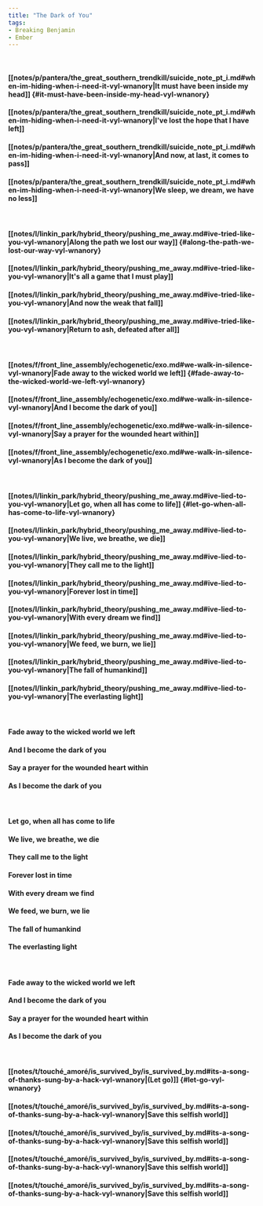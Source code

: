 ```yaml
---
title: "The Dark of You"
tags:
- Breaking Benjamin
- Ember
---
```

&nbsp;
#### [[notes/p/pantera/the_great_southern_trendkill/suicide_note_pt_i.md#when-im-hiding-when-i-need-it-vyl-wnanory|It must have been inside my head]] {#it-must-have-been-inside-my-head-vyl-wnanory}
#### [[notes/p/pantera/the_great_southern_trendkill/suicide_note_pt_i.md#when-im-hiding-when-i-need-it-vyl-wnanory|I've lost the hope that I have left]]
#### [[notes/p/pantera/the_great_southern_trendkill/suicide_note_pt_i.md#when-im-hiding-when-i-need-it-vyl-wnanory|And now, at last, it comes to pass]]
#### [[notes/p/pantera/the_great_southern_trendkill/suicide_note_pt_i.md#when-im-hiding-when-i-need-it-vyl-wnanory|We sleep, we dream, we have no less]]
&nbsp;
#### [[notes/l/linkin_park/hybrid_theory/pushing_me_away.md#ive-tried-like-you-vyl-wnanory|Along the path we lost our way]] {#along-the-path-we-lost-our-way-vyl-wnanory}
#### [[notes/l/linkin_park/hybrid_theory/pushing_me_away.md#ive-tried-like-you-vyl-wnanory|It's all a game that I must play]]
#### [[notes/l/linkin_park/hybrid_theory/pushing_me_away.md#ive-tried-like-you-vyl-wnanory|And now the weak that fall]]
#### [[notes/l/linkin_park/hybrid_theory/pushing_me_away.md#ive-tried-like-you-vyl-wnanory|Return to ash, defeated after all]]
&nbsp;
#### [[notes/f/front_line_assembly/echogenetic/exo.md#we-walk-in-silence-vyl-wnanory|Fade away to the wicked world we left]] {#fade-away-to-the-wicked-world-we-left-vyl-wnanory}
#### [[notes/f/front_line_assembly/echogenetic/exo.md#we-walk-in-silence-vyl-wnanory|And I become the dark of you]]
#### [[notes/f/front_line_assembly/echogenetic/exo.md#we-walk-in-silence-vyl-wnanory|Say a prayer for the wounded heart within]]
#### [[notes/f/front_line_assembly/echogenetic/exo.md#we-walk-in-silence-vyl-wnanory|As I become the dark of you]]
&nbsp;
#### [[notes/l/linkin_park/hybrid_theory/pushing_me_away.md#ive-lied-to-you-vyl-wnanory|Let go, when all has come to life]] {#let-go-when-all-has-come-to-life-vyl-wnanory}
#### [[notes/l/linkin_park/hybrid_theory/pushing_me_away.md#ive-lied-to-you-vyl-wnanory|We live, we breathe, we die]]
#### [[notes/l/linkin_park/hybrid_theory/pushing_me_away.md#ive-lied-to-you-vyl-wnanory|They call me to the light]]
#### [[notes/l/linkin_park/hybrid_theory/pushing_me_away.md#ive-lied-to-you-vyl-wnanory|Forever lost in time]]
#### [[notes/l/linkin_park/hybrid_theory/pushing_me_away.md#ive-lied-to-you-vyl-wnanory|With every dream we find]]
#### [[notes/l/linkin_park/hybrid_theory/pushing_me_away.md#ive-lied-to-you-vyl-wnanory|We feed, we burn, we lie]]
#### [[notes/l/linkin_park/hybrid_theory/pushing_me_away.md#ive-lied-to-you-vyl-wnanory|The fall of humankind]]
#### [[notes/l/linkin_park/hybrid_theory/pushing_me_away.md#ive-lied-to-you-vyl-wnanory|The everlasting light]]
&nbsp;
#### Fade away to the wicked world we left
#### And I become the dark of you
#### Say a prayer for the wounded heart within
#### As I become the dark of you
&nbsp;
#### Let go, when all has come to life
#### We live, we breathe, we die
#### They call me to the light
#### Forever lost in time
#### With every dream we find
#### We feed, we burn, we lie
#### The fall of humankind
#### The everlasting light
&nbsp;
#### Fade away to the wicked world we left
#### And I become the dark of you
#### Say a prayer for the wounded heart within
#### As I become the dark of you
&nbsp;
#### [[notes/t/touché_amoré/is_survived_by/is_survived_by.md#its-a-song-of-thanks-sung-by-a-hack-vyl-wnanory|(Let go)]] {#let-go-vyl-wnanory}
#### [[notes/t/touché_amoré/is_survived_by/is_survived_by.md#its-a-song-of-thanks-sung-by-a-hack-vyl-wnanory|Save this selfish world]]
#### [[notes/t/touché_amoré/is_survived_by/is_survived_by.md#its-a-song-of-thanks-sung-by-a-hack-vyl-wnanory|Save this selfish world]]
#### [[notes/t/touché_amoré/is_survived_by/is_survived_by.md#its-a-song-of-thanks-sung-by-a-hack-vyl-wnanory|Save this selfish world]]
#### [[notes/t/touché_amoré/is_survived_by/is_survived_by.md#its-a-song-of-thanks-sung-by-a-hack-vyl-wnanory|Save this selfish world]]
